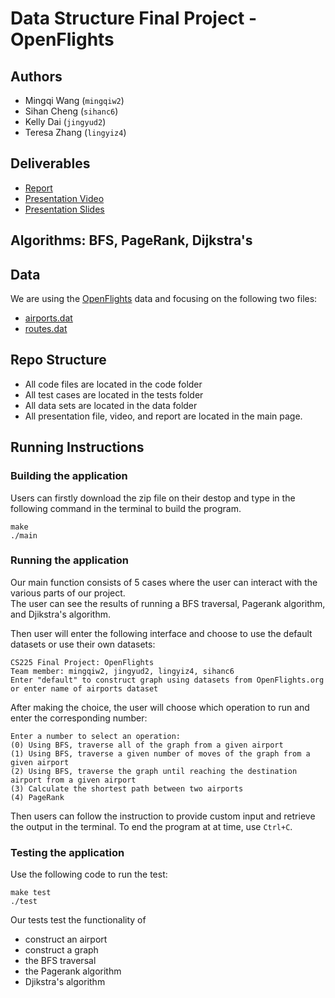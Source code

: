 # Data Structure Final Project - OpenFlights

## Authors

- Mingqi Wang (`mingqiw2`)
- Sihan Cheng (`sihanc6`)
- Kelly Dai (`jingyud2`)
- Teresa Zhang (`lingyiz4`)

## Deliverables 

* [Report](https://github.com/MasterWMQ0121/cs225finalproject/blob/main/documents/CS225-Final-Report.pdf)
* [Presentation Video](https://www.youtube.com/watch?v=3nA9krTnOLI)
* [Presentation Slides](https://github.com/MasterWMQ0121/cs225finalproject/blob/main/documents/cs225_final_presentation.pdf)

## Algorithms: BFS, PageRank, Dijkstra's

## Data

We are using the [OpenFlights](https://openflights.org/data.html) data and focusing on the following two files:

- [airports.dat](https://raw.githubusercontent.com/jpatokal/openflights/master/data/airports.dat)
- [routes.dat](https://raw.githubusercontent.com/jpatokal/openflights/master/data/routes.dat)

## Repo Structure

- All code files are located in the code folder
- All test cases are located in the tests folder
- All data sets are located in the data folder
- All presentation file, video, and report are located in the main page.

## Running Instructions

### Building the application 
Users can firstly download the zip file on their destop and type in the following command in the terminal to build the program.

```
make
./main
```

### Running the application
Our main function consists of 5 cases where the user can interact with the various parts of our project.  
The user can see the results of running a BFS traversal, Pagerank algorithm, and Djikstra's algorithm.

Then user will enter the following interface and choose to use the default datasets or use their own datasets:
```
CS225 Final Project: OpenFlights
Team member: mingqiw2, jingyud2, lingyiz4, sihanc6
Enter "default" to construct graph using datasets from OpenFlights.org 
or enter name of airports dataset
```

After making the choice, the user will choose which operation to run and enter the corresponding number:
```
Enter a number to select an operation:
(0) Using BFS, traverse all of the graph from a given airport 
(1) Using BFS, traverse a given number of moves of the graph from a given airport
(2) Using BFS, traverse the graph until reaching the destination airport from a given airport
(3) Calculate the shortest path between two airports
(4) PageRank
```

Then users can follow the instruction to provide custom input and retrieve the output in the terminal.
To end the program at at time, use `Ctrl+C`.

### Testing the application

Use the following code to run the test:
```
make test
./test
```  

Our tests test the functionality of
- construct an airport 
- construct a graph
- the BFS traversal
- the Pagerank algorithm
- Djikstra's algorithm

